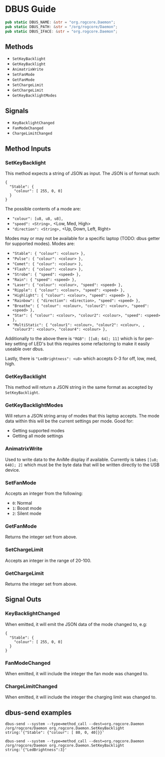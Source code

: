 # DBUS Guide

```rust
pub static DBUS_NAME: &str = "org.rogcore.Daemon";
pub static DBUS_PATH: &str = "/org/rogcore/Daemon";
pub static DBUS_IFACE: &str = "org.rogcore.Daemon";
```

## Methods

- `SetKeyBacklight`
- `GetKeyBacklight`
- `AnimatrixWrite`
- `SetFanMode`
- `GetFanMode`
- `SetChargeLimit`
- `GetChargeLimit`
- `GetKeyBacklightModes`

## Signals

- `KeyBacklightChanged`
- `FanModeChanged`
- `ChargeLimitChanged`

## Method Inputs

### SetKeyBacklight

This method expects a string of JSON as input. The JSON is of format such:

```
{
  "Stable": {
    "colour": [ 255, 0, 0]
  }
}
```

The possible contents of a mode are:

- `"colour": [u8, u8, u8],`
- `"speed": <String>,` <Low, Med, High>
- `"direction": <String>,` <Up, Down, Left, Right>

Modes may or may not be available for a specific laptop (TODO: dbus getter for
supported modes). Modes are:

- `"Stable": { "colour": <colour> },`
- `"Pulse": { "colour": <colour> },`
- `"Comet": { "colour": <colour> },`
- `"Flash": { "colour": <colour> },`
- `"Strobe": { "speed": <speed> },`
- `"Rain": { "speed": <speed> },`
- `"Laser": { "colour": <colour>, "speed": <speed> },`
- `"Ripple": { "colour": <colour>, "speed": <speed> },`
- `"Highlight": { "colour": <colour>, "speed": <speed> },`
- `"Rainbow": { "direction": <direction>, "speed": <speed> },`
- `"Breathe": { "colour": <colour>, "colour2": <colour>, "speed": <speed> },`
- `"Star": { "colour": <colour>, "colour2": <colour>, "speed": <speed> },`
- `"MultiStatic": { "colour1": <colour>, "colour2": <colour>, , "colour3": <colour>, "colour4": <colour> },`

Additionally to the above there is `"RGB": [[u8; 64]; 11]` which is for per-key
setting of LED's but this requires some refactoring to make it easily useable over
dbus.

Lastly, there is `"LedBrightness": <u8>` which accepts 0-3 for off, low, med, high.

### GetKeyBacklight

This method will return a JSON string in the same format as accepted by `SetKeyBacklight`.

### GetKeyBacklightModes

Will return a JSON string array of modes that this laptop accepts. The mode data
within this will be the current settings per mode. Good for:

- Getting supported modes
- Getting all mode settings

### AnimatrixWrite

Used to write data to the AniMe display if available. Currently is takes `[[u8; 640]; 2]`
which must be the byte data that will be written directly to the USB device.

### SetFanMode

Accepts an integer from the following:

- `0`: Normal
- `1`: Boost mode
- `2`: Silent mode

### GetFanMode

Returns the integer set from above.

### SetChargeLimit

Accepts an integer in the range of 20-100.

### GetChargeLimit

Returns the integer set from above.

## Signal Outs

### KeyBacklightChanged

When emitted, it will emit the JSON data of the mode changed to, e.g:

```
{
  "Stable": {
    "colour": [ 255, 0, 0]
  }
}
```

### FanModeChanged

When emitted, it will include the integer the fan mode was changed to.

### ChargeLimitChanged

When emitted, it will include the integer the charging limit was changed to.

## dbus-send examples

```
dbus-send --system --type=method_call --dest=org.rogcore.Daemon /org/rogcore/Daemon org.rogcore.Daemon.SetKeyBacklight string:'{"Stable": {"colour": [ 80, 0, 40]}}'
```

```
dbus-send --system --type=method_call --dest=org.rogcore.Daemon /org/rogcore/Daemon org.rogcore.Daemon.SetKeyBacklight string:'{"LedBrightness":3}'
```